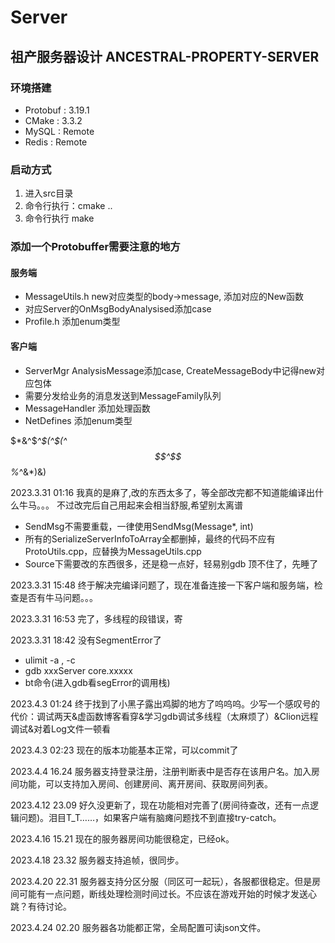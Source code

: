 # Server

## 祖产服务器设计 ANCESTRAL-PROPERTY-SERVER

### 环境搭建
* Protobuf : 3.19.1
* CMake    : 3.3.2
* MySQL    : Remote
* Redis    : Remote

### 启动方式
1. 进入src目录
2. 命令行执行：cmake ..
3. 命令行执行 make

### 添加一个Protobuffer需要注意的地方

#### 服务端
* MessageUtils.h new对应类型的body->message, 添加对应的New函数
* 对应Server的OnMsgBodyAnalysised添加case
* Profile.h 添加enum类型

#### 客户端
* ServerMgr AnalysisMessage添加case, CreateMessageBody中记得new对应包体
* 需要分发给业务的消息发送到MessageFamily队列
* MessageHandler 添加处理函数
* NetDefines 添加enum类型

$*&^$*^$(^$(^$$^$$%*^&*)&)

2023.3.31 01:16 我真的是麻了,改的东西太多了，等全部改完都不知道能编译出什么牛马。。。 不过改完后自己用起来会相当舒服,希望别太离谱

* SendMsg不需要重载，一律使用SendMsg(Message*, int)
* 所有的SerializeServerInfoToArray全都删掉，最终的代码不应有ProtoUtils.cpp，应替换为MessageUtils.cpp
* Source下需要改的东西很多，还是稳一点好，轻易别gdb
顶不住了，先睡了


2023.3.31 15:48 终于解决完编译问题了，现在准备连接一下客户端和服务端，检查是否有牛马问题。。。

2023.3.31 16:53 完了，多线程的段错误，寄

2023.3.31 18:42 没有SegmentError了
* ulimit -a , -c 
* gdb xxxServer core.xxxxx 
* bt命令(进入gdb看segError的调用栈)

2023.4.3 01:24 终于找到了小黑子露出鸡脚的地方了呜呜呜。少写一个感叹号的代价：调试两天&虚函数博客看穿&学习gdb调试多线程（太麻烦了）&Clion远程调试&对着Log文件一顿看

2023.4.3 02:23 现在的版本功能基本正常，可以commit了

2023.4.4 16.24 服务器支持登录注册，注册判断表中是否存在该用户名。加入房间功能，可以支持加入房间、创建房间、离开房间、获取房间列表。

2023.4.12 23.09 好久没更新了，现在功能相对完善了(房间待查改，还有一点逻辑问题)。泪目T_T……，如果客户端有脑瘫问题找不到直接try-catch。

2023.4.16 15.21 现在的服务器房间功能很稳定，已经ok。

2023.4.18 23.32 服务器支持追帧，很同步。

2023.4.20 22.31 服务器支持分区分服（同区可一起玩），各服都很稳定。但是房间可能有一点问题，断线处理检测时间过长。不应该在游戏开始的时候才发送心跳？有待讨论。

2023.4.24 02.20 服务器各功能都正常，全局配置可读json文件。
